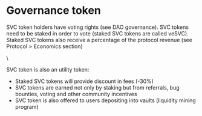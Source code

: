 # Governance token

SVC token holders have voting rights (see DAO governance). SVC tokens need to be staked in order to vote (staked SVC tokens are called veSVC). Staked SVC tokens also receive a percentage of the protocol revenue (see Protocol > Economics section)

\


SVC token is also an utility token:

* Staked SVC tokens will provide discount in fees (-30%)
* SVC tokens are earned not only by staking but from referrals, bug bounties, voting and other community incentives
* SVC token is also offered to users depositing into vaults (liquidity mining program)
